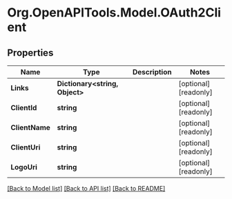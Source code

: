 # Org.OpenAPITools.Model.OAuth2Client

## Properties

Name | Type | Description | Notes
------------ | ------------- | ------------- | -------------
**Links** | **Dictionary&lt;string, Object&gt;** |  | [optional] [readonly] 
**ClientId** | **string** |  | [optional] [readonly] 
**ClientName** | **string** |  | [optional] [readonly] 
**ClientUri** | **string** |  | [optional] [readonly] 
**LogoUri** | **string** |  | [optional] [readonly] 

[[Back to Model list]](../README.md#documentation-for-models) [[Back to API list]](../README.md#documentation-for-api-endpoints) [[Back to README]](../README.md)

